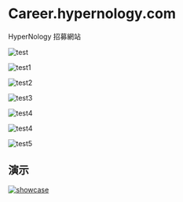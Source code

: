 # Career.hypernology.com
HyperNology 招募網站

![test](https://i.gyazo.com/8935820cc43b18773911b896640da1d1.jpg)

![test1](https://i.gyazo.com/686ab2856fcf69ece365813267e1a85b.png)

![test2](https://i.gyazo.com/1fa4c63bf80f8acd3e344338fd848a03.png)

![test3](https://i.gyazo.com/d34c1db426805b6a18f38156e9638cde.png)

![test4](https://gyazo.com/08403d958e7acc027242b4d32ff01cfc.gif)

![test4](https://gyazo.com/b7304fd91a1ba873299b4c723ec8c4b7.png)

![test5](https://gyazo.com/fa100603fea49d5dd8252004ee06998a.gif)

## 演示

[![showcase](https://img.youtube.com/vi/y2dt9ceu4aw/0.jpg)](https://youtu.be/y2dt9ceu4aw)


